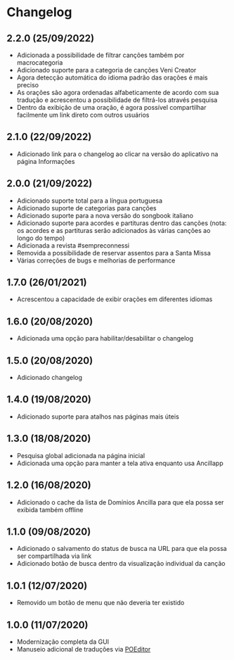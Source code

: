 # Changelog

## 2.2.0 (25/09/2022)

- Adicionada a possibilidade de filtrar canções também por macrocategoria
- Adicionado suporte para a categoria de canções Veni Creator
- Agora detecção automática do idioma padrão das orações é mais preciso
- As orações são agora ordenadas alfabeticamente de acordo com sua tradução
  e acrescentou a possibilidade de filtrá-los através pesquisa
- Dentro da exibição de uma oração, é agora possível
  compartilhar facilmente um link direto com outros usuários

## 2.1.0 (22/09/2022)

- Adicionado link para o changelog ao clicar na
  versão do aplicativo na página Informações

## 2.0.0 (21/09/2022)

- Adicionado suporte total para a língua portuguesa
- Adicionado suporte de categorias para canções
- Adicionado suporte para a nova versão do songbook italiano
- Adicionado suporte para acordes e partituras dentro das canções
  (nota: os acordes e as partituras serão adicionados às várias canções ao longo do tempo)
- Adicionada a revista #sempreconnessi
- Removida a possibilidade de reservar assentos para a Santa Missa
- Várias correções de bugs e melhorias de performance

## 1.7.0 (26/01/2021)

- Acrescentou a capacidade de exibir orações em diferentes idiomas

## 1.6.0 (20/08/2020)

- Adicionada uma opção para habilitar/desabilitar o changelog

## 1.5.0 (20/08/2020)

- Adicionado changelog

## 1.4.0 (19/08/2020)

- Adicionado suporte para atalhos nas páginas mais úteis

## 1.3.0 (18/08/2020)

- Pesquisa global adicionada na página inicial
- Adicionada uma opção para manter a tela ativa enquanto usa Ancillapp

## 1.2.0 (16/08/2020)

- Adicionado o cache da lista de Domínios Ancilla para que ela possa ser exibida também offline

## 1.1.0 (09/08/2020)

- Adicionado o salvamento do status de busca na URL para que ela possa ser compartilhada via link
- Adicionado botão de busca dentro da visualização individual da canção

## 1.0.1 (12/07/2020)

- Removido um botão de menu que não deveria ter existido

## 1.0.0 (11/07/2020)

- Modernização completa da GUI
- Manuseio adicional de traduções via [POEditor](https://poeditor.com)
